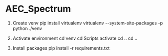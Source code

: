 # AEC_Spectrum

1. Create venv
  pip install virtualenv
  virtualenv --system-site-packages -p python ./venv
  
2. Activate environment
  cd venv
  cd Scripts
  activate
  cd ..
  cd ..
  
3. Install packages
  pip install -r requirements.txt
